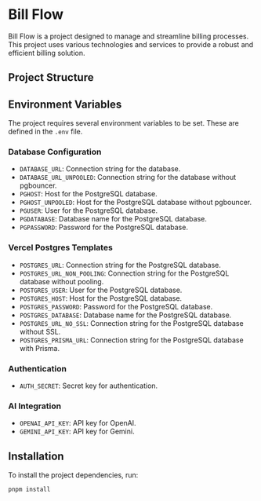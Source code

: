 # Bill Flow

Bill Flow is a project designed to manage and streamline billing processes. This project uses various technologies and services to provide a robust and efficient billing solution.

## Project Structure
## Environment Variables

The project requires several environment variables to be set. These are defined in the `.env` file.

### Database Configuration

- `DATABASE_URL`: Connection string for the database.
- `DATABASE_URL_UNPOOLED`: Connection string for the database without pgbouncer.
- `PGHOST`: Host for the PostgreSQL database.
- `PGHOST_UNPOOLED`: Host for the PostgreSQL database without pgbouncer.
- `PGUSER`: User for the PostgreSQL database.
- `PGDATABASE`: Database name for the PostgreSQL database.
- `PGPASSWORD`: Password for the PostgreSQL database.

### Vercel Postgres Templates

- `POSTGRES_URL`: Connection string for the PostgreSQL database.
- `POSTGRES_URL_NON_POOLING`: Connection string for the PostgreSQL database without pooling.
- `POSTGRES_USER`: User for the PostgreSQL database.
- `POSTGRES_HOST`: Host for the PostgreSQL database.
- `POSTGRES_PASSWORD`: Password for the PostgreSQL database.
- `POSTGRES_DATABASE`: Database name for the PostgreSQL database.
- `POSTGRES_URL_NO_SSL`: Connection string for the PostgreSQL database without SSL.
- `POSTGRES_PRISMA_URL`: Connection string for the PostgreSQL database with Prisma.

### Authentication

- `AUTH_SECRET`: Secret key for authentication.

### AI Integration

- `OPENAI_API_KEY`: API key for OpenAI.
- `GEMINI_API_KEY`: API key for Gemini.

## Installation

To install the project dependencies, run:

```sh
pnpm install
